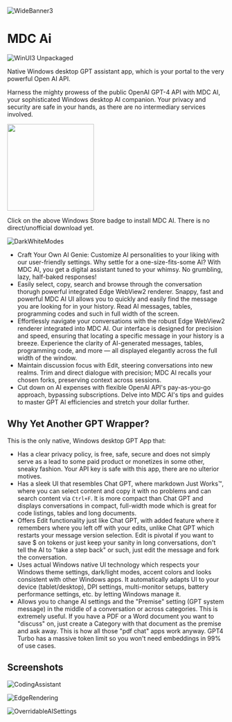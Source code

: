 ![WideBanner3](https://github.com/bawkee/MdcAi/assets/38323343/76a5b2f2-5afb-4810-b9f2-f341f59f7acd)

# MDC Ai

![WinUI3 Unpackaged](https://github.com/bawkee/mdcai/actions/workflows/dotnet-desktop.yml/badge.svg?event=push)

Native Windows desktop GPT assistant app, which is your portal to the very powerful Open AI API.

Harness the mighty prowess of the public OpenAI GPT-4 API with MDC AI, your sophisticated Windows desktop AI companion. Your privacy and security are safe in your hands, as there are no intermediary services involved.

<a href="https://apps.microsoft.com/detail/MDC%20AI/9NW24N9W33C9?launch=true&mode=mini">
	<img src="https://get.microsoft.com/images/en-us%20dark.svg" width="200"/>
</a>

Click on the above Windows Store badge to install MDC AI. There is no direct/unofficial download yet.

![DarkWhiteModes](https://github.com/bawkee/MdcAi/assets/38323343/7c525d68-9910-4d74-a6f6-dbc3395df8e3)

- Craft Your Own AI Genie: Customize AI personalities to your liking with our user-friendly settings. Why settle for a one-size-fits-some AI? With MDC AI, you get a digital assistant tuned to your whimsy. No grumbling, lazy, half-baked responses!
- Easily select, copy, search and browse through the conversation thorugh powerful integrated Edge WebView2 renderer. Snappy, fast and powerful MDC AI UI allows you to quickly and easily find the message you are looking for in your history. Read AI messages, tables, programming codes and such in full width of the screen.
- Effortlessly navigate your conversations with the robust Edge WebView2 renderer integrated into MDC AI. Our interface is designed for precision and speed, ensuring that locating a specific message in your history is a breeze. Experience the clarity of AI-generated messages, tables, programming code, and more — all displayed elegantly across the full width of the window.
- Maintain discussion focus with Edit, steering conversations into new realms. Trim and direct dialogue with precision; MDC AI recalls your chosen forks, preserving context across sessions.
- Cut down on AI expenses with flexible OpenAI API's pay-as-you-go approach, bypassing subscriptions. Delve into MDC AI's tips and guides to master GPT AI efficiencies and stretch your dollar further.

## Why Yet Another GPT Wrapper?

This is the only native, Windows desktop GPT App that:

- Has a clear privacy policy, is free, safe, secure and does not simply serve as a lead to some paid product or monetizes in some other, sneaky fashion. Your API key is safe with this app, there are no ulterior motives.
- Has a sleek UI that resembles Chat GPT, where markdown Just Works™, where you can select content and copy it with no problems and can search content via `Ctrl+F`. It is more compact than Chat GPT and displays conversations in compact, full-width mode which is great for code listings, tables and long documents.  
- Offers Edit functionality just like Chat GPT, with added feature where it remembers where you left off with your edits, unlike Chat GPT which restarts your message version selection. Edit is pivotal if you want to save $ on tokens or just keep your sanity in long conversations, don't tell the AI to "take a step back" or such, just edit the message and fork the conversation.
- Uses actual Windows native UI technology which respects your Windows theme settings, dark/light modes, accent colors and looks consistent with other Windows apps. It automatically adapts UI to your device (tablet/desktop), DPI settings, multi-monitor setups, battery performance settings, etc. by letting Windows manage it.
- Allows you to change AI settings and the "Premise" setting (GPT system message) in the middle of a conversation or across categories. This is extremely useful. If you have a PDF or a Word document you want to "discuss" on, just create a Category with that document as the premise and ask away. This is how all those "pdf chat" apps work anyway. GPT4 Turbo has a massive token limit so you won't need embeddings in 99% of use cases.

## Screenshots

![CodingAssistant](https://github.com/bawkee/MdcAi/assets/38323343/86b40491-5075-49ba-853b-7654a7c61b1f)

![EdgeRendering](https://github.com/bawkee/MdcAi/assets/38323343/1429983d-a859-436d-b354-cb681c08dae0)

![OverridableAISettings](https://github.com/bawkee/MdcAi/assets/38323343/f7d2de43-a0d9-4c1f-978e-10f08a6d6abd)

